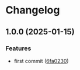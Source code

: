 # Changelog

## 1.0.0 (2025-01-15)


### Features

* first commit ([6fa0230](https://github.com/jmaver-plume/release-please-single-package-example/commit/6fa0230df4c650c50a733751c47edffc997a0758))
